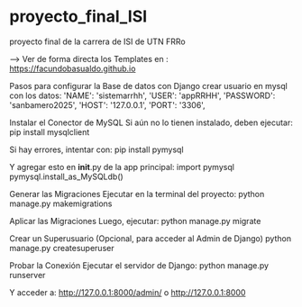# proyecto_final_ISI
proyecto final de la carrera de ISI de UTN FRRo

--> Ver de forma directa los Templates en :
    https://facundobasualdo.github.io

Pasos para configurar la Base de datos con Django
crear usuario en mysql con los datos:
         'NAME': 'sistemarrhh',
        'USER': 'appRRHH',
        'PASSWORD': 'sanbamero2025',
        'HOST': '127.0.0.1',
        'PORT': '3306',
    
Instalar el Conector de MySQL
Si aún no lo tienen instalado, deben ejecutar:
    pip install mysqlclient
    
Si hay errores, intentar con:
    pip install pymysql
    
Y agregar esto en __init__.py de la app principal:
    import pymysql
    pymysql.install_as_MySQLdb()

Generar las Migraciones
Ejecutar en la terminal del proyecto:
    python manage.py makemigrations

Aplicar las Migraciones
Luego, ejecutar:
    python manage.py migrate

Crear un Superusuario (Opcional, para acceder al Admin de Django)
    python manage.py createsuperuser

Probar la Conexión
Ejecutar el servidor de Django:
    python manage.py runserver

Y acceder a:
http://127.0.0.1:8000/admin/
o
http://127.0.0.1:8000
